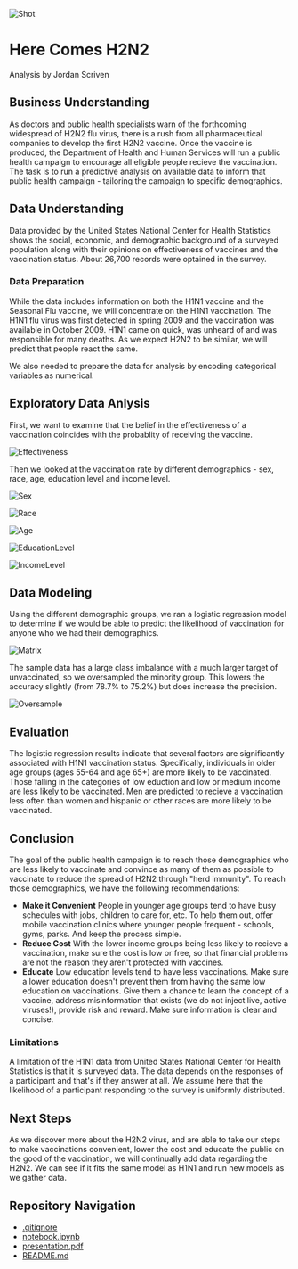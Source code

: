 ![Shot](https://github.com/user-attachments/assets/a04855ce-36ee-418b-b971-3c464e5f3dde)
# Here Comes H2N2
Analysis by Jordan Scriven  

## Business Understanding
As doctors and public health specialists warn of the forthcoming widespread of H2N2 flu virus, there is a rush from all pharmaceutical companies to develop the first H2N2 vaccine.  Once the vaccine is produced, the Department of Health and Human Services will run a public health campaign to encourage all eligible people recieve the vaccination.  The task is to run a predictive analysis on available data to inform that public health campaign - tailoring the campaign to specific demographics.

## Data Understanding
Data provided by the United States National Center for Health Statistics shows the social, economic, and demographic background of a surveyed population along with their opinions on effectiveness of vaccines and the vaccination status.  About 26,700 records were optained in the survey.

### Data Preparation
While the data includes information on both the H1N1 vaccine and the Seasonal Flu vaccine, we will concentrate on the H1N1 vaccination. The H1N1 flu virus was first detected in spring 2009 and the vaccination was available in October 2009. H1N1 came on quick, was unheard of and was responsible for many deaths. As we expect H2N2 to be similar, we will predict that people react the same.

We also needed to prepare the data for analysis by encoding categorical variables as numerical.

## Exploratory Data Anlysis
First, we want to examine that the belief in the effectiveness of a vaccination coincides with the probablity of receiving the vaccine.

![Effectiveness](https://github.com/user-attachments/assets/8d83fdde-b208-400c-adbe-3dba790b128d)

Then we looked at the vaccination rate by different demographics - sex, race, age, education level and income level.

![Sex](https://github.com/user-attachments/assets/b7a1b009-c0d0-4d9a-bd45-2aa6c0e25754)

![Race](https://github.com/user-attachments/assets/35f779d3-bfeb-4e14-acec-08e957afd422)

![Age](https://github.com/user-attachments/assets/73bf6520-2a21-47b6-bc18-fb35629c6fb4)

![EducationLevel](https://github.com/user-attachments/assets/e43693f3-958f-4863-a827-130cc0910fd4)

![IncomeLevel](https://github.com/user-attachments/assets/e0926423-0f1c-422d-ac0e-7f86fd58042a)

## Data Modeling
Using the different demographic groups, we ran a logistic regression model to determine if we would be able to predict the likelihood of vaccination for anyone who we had their demographics.

![Matrix](https://github.com/user-attachments/assets/7bf428d6-5260-4de4-ac1d-3bef0f327f2c)

The sample data has a large class imbalance with a much larger target of unvaccinated, so we oversampled the minority group.  This lowers the accuracy slightly (from 78.7% to 75.2%) but does increase the precision.

![Oversample](https://github.com/user-attachments/assets/ad3d2196-d649-4199-b9ae-95a0c97d43c7)

## Evaluation

The logistic regression results indicate that several factors are significantly associated with H1N1 vaccination status. Specifically, individuals in older age groups (ages 55-64 and age 65+) are more likely to be vaccinated.  Those falling in the categories of low eduction and low or medium income are less likely to be vaccinated.  Men are predicted to recieve a vaccination less often than women and hispanic or other races are more likely to be vaccinated.

## Conclusion

The goal of the public health campaign is to reach those demographics who are less likely to vaccinate and convince as many of them as possible to vaccinate to reduce the spread of H2N2 through "herd immunity".  To reach those demographics, we have the following recommendations:

*   **Make it Convenient** People in younger age groups tend to have busy schedules with jobs, children to care for, etc. To help them out, offer mobile vaccination clinics where younger people frequent - schools, gyms, parks. And keep the process simple.
*  **Reduce Cost** With the lower income groups being less likely to recieve a vaccination, make sure the cost is low or free, so that financial problems are not the reason they aren't protected with vaccines.
*   **Educate** Low education levels tend to have less vaccinations.  Make sure a lower education doesn't prevent them from having the same low education on vaccinations.  Give them a chance to learn the concept of a vaccine, address misinformation that exists (we do not inject live, active viruses!), provide risk and reward.  Make sure information is clear and concise.

### Limitations
A limitation of the H1N1 data from United States National Center for Health Statistics is that it is surveyed data.  The data depends on the responses of a participant and that's if they answer at all.  We assume here that the likelihood of a participant responding to the survey is uniformly distributed.

## Next Steps

As we discover more about the H2N2 virus, and are able to take our steps to make vaccinations convenient, lower the cost and educate the public on the good of the vaccination, we will continually add data regarding the H2N2.  We can see if it fits the same model as H1N1 and run new models as we gather data.

## Repository Navigation

* [.gitignore](.gitignore)
 * [notebook.ipynb](Notebook.ipynb)
 * [presentation.pdf](Presentation.pdf)
 * [README.md](README.md)


